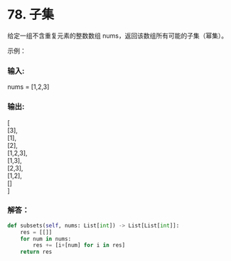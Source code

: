 # 78. 子集  

给定一组不含重复元素的整数数组 nums，返回该数组所有可能的子集（幂集）。

示例：  

### 输入:   
nums = [1,2,3]  

### 输出:  
[  
  [3],  
  [1],  
  [2],  
  [1,2,3],  
  [1,3],  
  [2,3],  
  [1,2],  
  []  
]  


### 解答：  

```Python
def subsets(self, nums: List[int]) -> List[List[int]]:
    res = [[]]
    for num in nums:
        res += [i+[num] for i in res]
    return res
```
